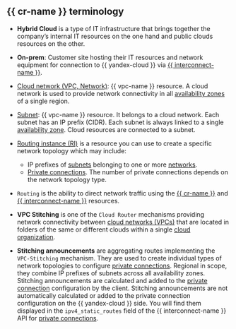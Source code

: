 ## {{ cr-name }} terminology

* **Hybrid Cloud** is a type of IT infrastructure that brings together the company’s internal IT resources on the one hand and public clouds resources on the other.

* **On-prem**: Customer site hosting their IT resources and network equipment for connection to {{ yandex-cloud }} via [{{ interconnect-name }}](../../interconnect/concepts/index.md).

* [Cloud network (VPC, Network)](../../vpc/concepts/network.md): {{ vpc-name }} resource. A cloud network is used to provide network connectivity in all [availability zones](../../overview/concepts/geo-scope.md) of a single region.

* [Subnet](../../vpc/concepts/network.md#subnet): {{ vpc-name }} resource. It belongs to a cloud network. Each subnet has an IP prefix (CIDR). Each subnet is always linked to a single [availability zone](../../overview/concepts/geo-scope.md). Cloud resources are connected to a subnet.

* [Routing instance (RI)](../../cloud-router/concepts/routing-instance.md) is a resource you can use to create a specific network topology which may include:
  * IP prefixes of [subnets](../../vpc/concepts/network.md#subnet) belonging to one or more [networks](../../vpc/concepts/network.md).
  * [Private connections](../../interconnect/concepts/priv-con.md). The number of private connections depends on the network topology type.

* `Routing` is the ability to direct network traffic using the [{{ cr-name }}](../../cloud-router/concepts/index.md) and [{{ interconnect-name }}](../../interconnect/concepts/index.md) resources.

* **VPC Stitching** is one of the `Cloud Router` mechanisms providing network connectivity between [cloud networks (VPCs)](../../vpc/concepts/network.md) that are located in folders of the same or different clouds within a single [cloud organization](../../organization/concepts/organization.md).

* **Stitching announcements** are aggregating routes implementing the `VPC-Stitching` mechanism. They are used to create individual types of network topologies to configure [private connections](../../interconnect/concepts/priv-con.md). Regional in scope, they combine IP prefixes of subnets across all availability zones. Stitching announcements are calculated and added to the [private connection](../../interconnect/concepts/priv-con.md) configuration by the client. Stitching announcements are not automatically calculated or added to the private connection configuration on the {{ yandex-cloud }} side. You will find them displayed in the `ipv4_static_routes` field of the {{ interconnect-name }} API for [private connections](../../interconnect/concepts/priv-con.md). 

